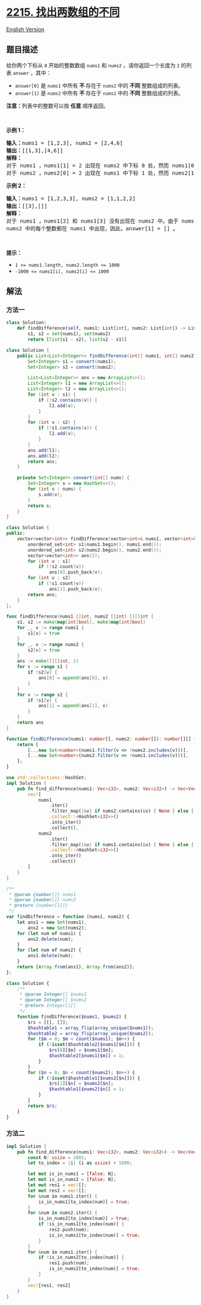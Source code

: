 # [2215. 找出两数组的不同](https://leetcode.cn/problems/find-the-difference-of-two-arrays)

[English Version](/solution/2200-2299/2215.Find%20the%20Difference%20of%20Two%20Arrays/README_EN.md)

<!-- tags:数组,哈希表 -->

## 题目描述

<!-- 这里写题目描述 -->

<p>给你两个下标从 <code>0</code> 开始的整数数组 <code>nums1</code> 和 <code>nums2</code> ，请你返回一个长度为 <code>2</code> 的列表 <code>answer</code> ，其中：</p>

<ul>
	<li><code>answer[0]</code> 是 <code>nums1</code> 中所有<strong> 不 </strong>存在于 <code>nums2</code> 中的 <strong>不同</strong> 整数组成的列表。</li>
	<li><code>answer[1]</code> 是 <code>nums2</code> 中所有<strong> 不 </strong>存在于 <code>nums1</code> 中的 <strong>不同</strong> 整数组成的列表。</li>
</ul>

<p><strong>注意：</strong>列表中的整数可以按 <strong>任意</strong> 顺序返回。</p>

<p>&nbsp;</p>

<p><strong>示例 1：</strong></p>

<pre>
<strong>输入：</strong>nums1 = [1,2,3], nums2 = [2,4,6]
<strong>输出：</strong>[[1,3],[4,6]]
<strong>解释：
</strong>对于 nums1 ，nums1[1] = 2 出现在 nums2 中下标 0 处，然而 nums1[0] = 1 和 nums1[2] = 3 没有出现在 nums2 中。因此，answer[0] = [1,3]。
对于 nums2 ，nums2[0] = 2 出现在 nums1 中下标 1 处，然而 nums2[1] = 4 和 nums2[2] = 6 没有出现在 nums2 中。因此，answer[1] = [4,6]。</pre>

<p><strong>示例 2：</strong></p>

<pre>
<strong>输入：</strong>nums1 = [1,2,3,3], nums2 = [1,1,2,2]
<strong>输出：</strong>[[3],[]]
<strong>解释：
</strong>对于 nums1 ，nums1[2] 和 nums1[3] 没有出现在 nums2 中。由于 nums1[2] == nums1[3] ，二者的值只需要在 answer[0] 中出现一次，故 answer[0] = [3]。
nums2 中的每个整数都在 nums1 中出现，因此，answer[1] = [] 。 
</pre>

<p>&nbsp;</p>

<p><strong>提示：</strong></p>

<ul>
	<li><code>1 &lt;= nums1.length, nums2.length &lt;= 1000</code></li>
	<li><code>-1000 &lt;= nums1[i], nums2[i] &lt;= 1000</code></li>
</ul>

## 解法

### 方法一

<!-- tabs:start -->

```python
class Solution:
    def findDifference(self, nums1: List[int], nums2: List[int]) -> List[List[int]]:
        s1, s2 = set(nums1), set(nums2)
        return [list(s1 - s2), list(s2 - s1)]
```

```java
class Solution {
    public List<List<Integer>> findDifference(int[] nums1, int[] nums2) {
        Set<Integer> s1 = convert(nums1);
        Set<Integer> s2 = convert(nums2);

        List<List<Integer>> ans = new ArrayList<>();
        List<Integer> l1 = new ArrayList<>();
        List<Integer> l2 = new ArrayList<>();
        for (int v : s1) {
            if (!s2.contains(v)) {
                l1.add(v);
            }
        }
        for (int v : s2) {
            if (!s1.contains(v)) {
                l2.add(v);
            }
        }
        ans.add(l1);
        ans.add(l2);
        return ans;
    }

    private Set<Integer> convert(int[] nums) {
        Set<Integer> s = new HashSet<>();
        for (int v : nums) {
            s.add(v);
        }
        return s;
    }
}
```

```cpp
class Solution {
public:
    vector<vector<int>> findDifference(vector<int>& nums1, vector<int>& nums2) {
        unordered_set<int> s1(nums1.begin(), nums1.end());
        unordered_set<int> s2(nums2.begin(), nums2.end());
        vector<vector<int>> ans(2);
        for (int v : s1)
            if (!s2.count(v))
                ans[0].push_back(v);
        for (int v : s2)
            if (!s1.count(v))
                ans[1].push_back(v);
        return ans;
    }
};
```

```go
func findDifference(nums1 []int, nums2 []int) [][]int {
	s1, s2 := make(map[int]bool), make(map[int]bool)
	for _, v := range nums1 {
		s1[v] = true
	}
	for _, v := range nums2 {
		s2[v] = true
	}
	ans := make([][]int, 2)
	for v := range s1 {
		if !s2[v] {
			ans[0] = append(ans[0], v)
		}
	}
	for v := range s2 {
		if !s1[v] {
			ans[1] = append(ans[1], v)
		}
	}
	return ans
}
```

```ts
function findDifference(nums1: number[], nums2: number[]): number[][] {
    return [
        [...new Set<number>(nums1.filter(v => !nums2.includes(v)))],
        [...new Set<number>(nums2.filter(v => !nums1.includes(v)))],
    ];
}
```

```rust
use std::collections::HashSet;
impl Solution {
    pub fn find_difference(nums1: Vec<i32>, nums2: Vec<i32>) -> Vec<Vec<i32>> {
        vec![
            nums1
                .iter()
                .filter_map(|&v| if nums2.contains(&v) { None } else { Some(v) })
                .collect::<HashSet<i32>>()
                .into_iter()
                .collect(),
            nums2
                .iter()
                .filter_map(|&v| if nums1.contains(&v) { None } else { Some(v) })
                .collect::<HashSet<i32>>()
                .into_iter()
                .collect()
        ]
    }
}
```

```js
/**
 * @param {number[]} nums1
 * @param {number[]} nums2
 * @return {number[][]}
 */
var findDifference = function (nums1, nums2) {
    let ans1 = new Set(nums1),
        ans2 = new Set(nums2);
    for (let num of nums1) {
        ans2.delete(num);
    }
    for (let num of nums2) {
        ans1.delete(num);
    }
    return [Array.from(ans1), Array.from(ans2)];
};
```

```php
class Solution {
    /**
     * @param Integer[] $nums1
     * @param Integer[] $nums2
     * @return Integer[][]
     */
    function findDifference($nums1, $nums2) {
        $rs = [[], []];
        $hashtable1 = array_flip(array_unique($nums1));
        $hashtable2 = array_flip(array_unique($nums2));
        for ($m = 0; $m < count($nums1); $m++) {
            if (!isset($hashtable2[$nums1[$m]])) {
                $rs[0][$m] = $nums1[$m];
                $hashtable2[$nums1[$m]] = 1;
            }
        }
        for ($n = 0; $n < count($nums2); $n++) {
            if (!isset($hashtable1[$nums2[$n]])) {
                $rs[1][$n] = $nums2[$n];
                $hashtable1[$nums2[$n]] = 1;
            }
        }
        return $rs;
    }
}
```

<!-- tabs:end -->

### 方法二

<!-- tabs:start -->

```rust
impl Solution {
    pub fn find_difference(nums1: Vec<i32>, nums2: Vec<i32>) -> Vec<Vec<i32>> {
        const N: usize = 2001;
        let to_index = |i| (i as usize) + 1000;

        let mut is_in_nums1 = [false; N];
        let mut is_in_nums2 = [false; N];
        let mut res1 = vec![];
        let mut res2 = vec![];
        for &num in nums1.iter() {
            is_in_nums1[to_index(num)] = true;
        }
        for &num in nums2.iter() {
            is_in_nums2[to_index(num)] = true;
            if !is_in_nums1[to_index(num)] {
                res2.push(num);
                is_in_nums1[to_index(num)] = true;
            }
        }
        for &num in nums1.iter() {
            if !is_in_nums2[to_index(num)] {
                res1.push(num);
                is_in_nums2[to_index(num)] = true;
            }
        }
        vec![res1, res2]
    }
}
```

<!-- tabs:end -->

<!-- end -->
